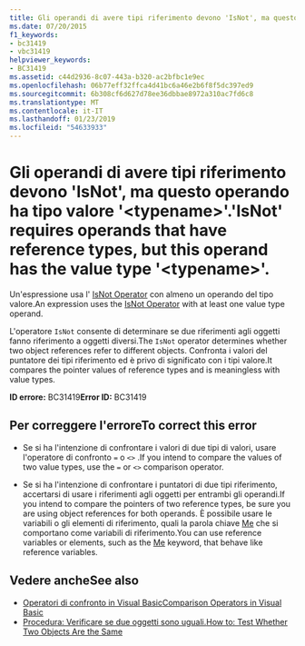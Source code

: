 ```yaml
---
title: Gli operandi di avere tipi riferimento devono 'IsNot', ma questo operando ha tipo valore '&lt;typename&gt;'.
ms.date: 07/20/2015
f1_keywords:
- bc31419
- vbc31419
helpviewer_keywords:
- BC31419
ms.assetid: c44d2936-8c07-443a-b320-ac2bfbc1e9ec
ms.openlocfilehash: 06b77eff32ffca4d41bc6a46e2b6f8f5dc397ed9
ms.sourcegitcommit: 6b308cf6d627d78ee36dbbae8972a310ac7fd6c8
ms.translationtype: MT
ms.contentlocale: it-IT
ms.lasthandoff: 01/23/2019
ms.locfileid: "54633933"
---
```

# <a name="isnot-requires-operands-that-have-reference-types-but-this-operand-has-the-value-type-lttypenamegt"></a><span data-ttu-id="cc4fa-102">Gli operandi di avere tipi riferimento devono 'IsNot', ma questo operando ha tipo valore '&lt;typename&gt;'.</span><span class="sxs-lookup"><span data-stu-id="cc4fa-102">'IsNot' requires operands that have reference types, but this operand has the value type '&lt;typename&gt;'.</span></span>
<span data-ttu-id="cc4fa-103">Un'espressione usa l' [IsNot Operator](../../visual-basic/language-reference/operators/isnot-operator.md) con almeno un operando del tipo valore.</span><span class="sxs-lookup"><span data-stu-id="cc4fa-103">An expression uses the [IsNot Operator](../../visual-basic/language-reference/operators/isnot-operator.md) with at least one value type operand.</span></span>  
  
 <span data-ttu-id="cc4fa-104">L'operatore `IsNot` consente di determinare se due riferimenti agli oggetti fanno riferimento a oggetti diversi.</span><span class="sxs-lookup"><span data-stu-id="cc4fa-104">The `IsNot` operator determines whether two object references refer to different objects.</span></span> <span data-ttu-id="cc4fa-105">Confronta i valori del puntatore dei tipi riferimento ed è privo di significato con i tipi valore.</span><span class="sxs-lookup"><span data-stu-id="cc4fa-105">It compares the pointer values of reference types and is meaningless with value types.</span></span>  
  
 <span data-ttu-id="cc4fa-106">**ID errore:** BC31419</span><span class="sxs-lookup"><span data-stu-id="cc4fa-106">**Error ID:** BC31419</span></span>  
  
## <a name="to-correct-this-error"></a><span data-ttu-id="cc4fa-107">Per correggere l'errore</span><span class="sxs-lookup"><span data-stu-id="cc4fa-107">To correct this error</span></span>  
  
-   <span data-ttu-id="cc4fa-108">Se si ha l'intenzione di confrontare i valori di due tipi di valori, usare l'operatore di confronto `=` o `<>` .</span><span class="sxs-lookup"><span data-stu-id="cc4fa-108">If you intend to compare the values of two value types, use the `=` or `<>` comparison operator.</span></span>  
  
-   <span data-ttu-id="cc4fa-109">Se si ha l'intenzione di confrontare i puntatori di due tipi riferimento, accertarsi di usare i riferimenti agli oggetti per entrambi gli operandi.</span><span class="sxs-lookup"><span data-stu-id="cc4fa-109">If you intend to compare the pointers of two reference types, be sure you are using object references for both operands.</span></span> <span data-ttu-id="cc4fa-110">È possibile usare le variabili o gli elementi di riferimento, quali la parola chiave [Me](~/docs/visual-basic/programming-guide/program-structure/me-my-mybase-and-myclass.md#me) che si comportano come variabili di riferimento.</span><span class="sxs-lookup"><span data-stu-id="cc4fa-110">You can use reference variables or elements, such as the [Me](~/docs/visual-basic/programming-guide/program-structure/me-my-mybase-and-myclass.md#me) keyword, that behave like reference variables.</span></span>  
  
## <a name="see-also"></a><span data-ttu-id="cc4fa-111">Vedere anche</span><span class="sxs-lookup"><span data-stu-id="cc4fa-111">See also</span></span>
- [<span data-ttu-id="cc4fa-112">Operatori di confronto in Visual Basic</span><span class="sxs-lookup"><span data-stu-id="cc4fa-112">Comparison Operators in Visual Basic</span></span>](../../visual-basic/programming-guide/language-features/operators-and-expressions/comparison-operators.md)
- [<span data-ttu-id="cc4fa-113">Procedura: Verificare se due oggetti sono uguali.</span><span class="sxs-lookup"><span data-stu-id="cc4fa-113">How to: Test Whether Two Objects Are the Same</span></span>](../../visual-basic/programming-guide/language-features/operators-and-expressions/how-to-test-whether-two-objects-are-the-same.md)
